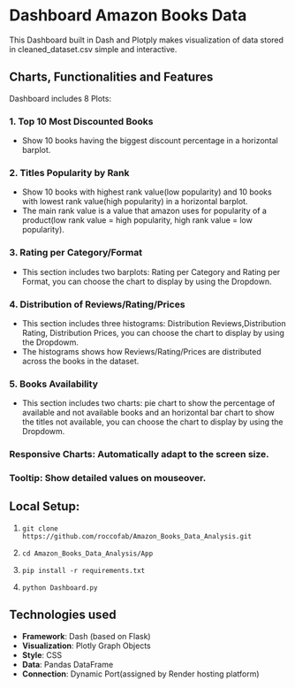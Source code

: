 # Dashboard Amazon Books Data

This Dashboard built in Dash and Plotply makes visualization of data stored in cleaned_dataset.csv simple and interactive.

## Charts, Functionalities and Features

Dashboard includes 8 Plots:

### 1. **Top 10 Most Discounted Books**
- Show 10 books having the biggest discount percentage in a horizontal barplot.

### 2. **Titles Popularity by Rank**
- Show 10 books with highest rank value(low popularity) and 10 books with lowest rank value(high popularity) in a horizontal barplot.
- The main rank value is a value that amazon uses for popularity of a product(low rank value = high popularity, high rank value = low popularity).

### 3. **Rating per Category/Format**
- This section includes two barplots: Rating per Category and Rating per Format, you can choose the chart to display by using the Dropdown.

### 4. **Distribution of Reviews/Rating/Prices**
- This section includes three histograms: Distribution Reviews,Distribution Rating, Distribution Prices, you can choose the chart to display by using the Dropdowm. 
- The histograms shows how Reviews/Rating/Prices are distributed across the books in the dataset.

### 5. **Books Availability**
- This section includes two charts: pie chart to show the percentage of available and not available books and an horizontal bar chart to show the titles not available, you can choose the chart to display by using the Dropdowm.

### **Responsive Charts**: Automatically adapt to the screen size.

###  **Tooltip**: Show detailed values on mouseover.


## Local Setup:

1. 
   ```
   git clone https://github.com/roccofab/Amazon_Books_Data_Analysis.git
   ```

2. 
   ```
   cd Amazon_Books_Data_Analysis/App
   ```

3. 
   ```
   pip install -r requirements.txt
   ```

4. ```
   python Dashboard.py
   ```


## Technologies used

- **Framework**: Dash (based on Flask)
- **Visualization**: Plotly Graph Objects
- **Style**: CSS 
- **Data**: Pandas DataFrame
- **Connection**: Dynamic Port(assigned by Render hosting platform)